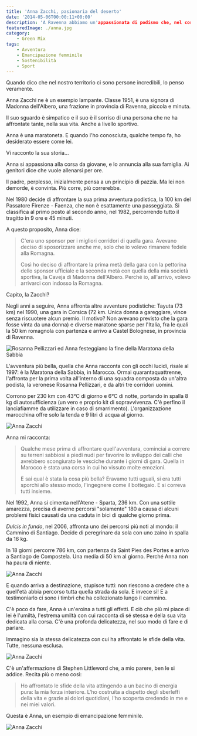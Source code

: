 ```yaml
---
title: 'Anna Zacchi, pasionaria del deserto'
date: '2014-05-06T00:00:11+00:00'
description: 'A Ravenna abbiamo un'appassionata di podismo che, nel corso della sua vita, ha affrontato gare durissime in tante zone del mondo. Vi presento Anna Zacchi!'
featuredImage: ./anna.jpg
category:
    - Green Mix
tags:
    - Avventura
    - Emancipazione femminile
    - Sostenibilità
    - Sport
---
```


Quando dico che nel nostro territorio ci sono persone incredibili, lo penso veramente.

Anna Zacchi ne è un esempio lampante. Classe 1951, è una signora di Madonna dell'Albero, una frazione in provincia di Ravenna, piccola e minuta.

Il suo sguardo è simpatico e il suo è il sorriso di una persona che ne ha affrontate tante, nella sua vita. Anche a livello sportivo.

Anna è una maratoneta. E quando l'ho conosciuta, qualche tempo fa, ho desiderato essere come lei.

Vi racconto la sua storia...

Anna si appassiona alla corsa da giovane, e lo annuncia alla sua famiglia. Ai genitori dice che vuole allenarsi per ore.

Il padre, perplesso, inizialmente pensa a un principio di pazzia. Ma lei non demorde, è convinta. Più corre, più correrebbe.

Nel 1980 decide di affrontare la sua prima avventura podistica, la 100 km del Passatore Firenze - Faenza, che non è esattamente una passeggiata. Si classifica al primo posto al secondo anno, nel 1982, percorrendo tutto il tragitto in 9 ore e 45 minuti.

A questo proposito, Anna dice:

> C'era uno sponsor per i migliori corridori di quella gara. Avevano deciso di sposorizzare anche me, solo che io volevo rimanere fedele alla Romagna.
>
> Così ho deciso di affrontare la prima metà della gara con la pettorina dello sponsor ufficiale e la seconda metà con quella della mia società sportiva, la Caveja di Madonna dell'Albero. Perché io, all'arrivo, volevo arrivarci con indosso la Romagna.

Capito, la Zacchi?

Negli anni a seguire, Anna affronta altre avventure podistiche: Tayuta (73 km) nel 1990, una gara in Corsica (72 km. Unica donna a gareggiare, vince senza riscuotere alcun premio. Il motivo? Non avevano previsto che la gara fosse vinta da una donna) e diverse maratone sparse per l'Italia, fra le quali la 50 km romagnola con partenza e arrivo a Castel Bolognese, in provincia di Ravenna.

![Rosanna Pellizzari ed Anna festeggiano la fine della Maratona della Sabbia](./con-rosanna.jpg)

L'avventura più bella, quella che Anna racconta con gli occhi lucidi, risale al 1997: è la Maratona della Sabbia, in Marocco. Ormai quarantaquattrenne, l'affronta per la prima volta all'interno di una squadra composta da un'altra podista, la veronese Rosanna Pellizzari, e da altri tre corridori uomini.

Corrono per 230 km con 43°C di giorno e 6°C di notte, portando in spalla 8 kg di autosufficienza (un vero e proprio kit di sopravvivenza. C'è perfino il lanciafiamme da utilizzare in caso di smarrimento).
L'organizzazione marocchina offre solo la tenda e 9 litri di acqua al giorno.

![Anna Zacchi](./anna-corre-giornale.jpg)

Anna mi racconta:

> Qualche mese prima di affrontare quell'avventura, cominciai a correre su terreni sabbiosi a piedi nudi per favorire lo sviluppo dei calli che avrebbero scongiurato le vesciche durante i giorni di gara. Quella in Marocco è stata una corsa in cui ho vissuto molte emozioni.
>
> E sai qual è stata la cosa più bella? Eravamo tutti uguali, si era tutti sporchi allo stesso modo, l'ingegnere come il bottegaio. E si correva tutti insieme.

Nel 1992, Anna si cimenta nell'Atene - Sparta, 236 km. Con una sottile amarezza, precisa di averne percorsi "solamente" 180 a causa di alcuni problemi fisici causati da una caduta in bici di qualche giorno prima.

*Dulcis in fundo*, nel 2006, affronta uno dei percorsi più noti al mondo: il Cammino di Santiago. Decide di peregrinare da sola con uno zaino in spalla da 16 kg.

In 18 giorni percorre 786 km, con partenza da Saint Pies des Portes e arrivo a Santiago de Compostela. Una media di 50 km al giorno. Perché Anna non ha paura di niente.

![Anna Zacchi](./anna-corre-nel-deserto.jpg)

E quando arriva a destinazione, stupisce tutti: non riescono a credere che a quell'età abbia percorso tutta quella strada da sola. E invece sì! E a testimoniarlo ci sono i timbri che ha collezionato lungo il cammino.

C'è poco da fare, Anna è un'eroina a tutti gli effetti. E ciò che più mi piace di lei è l'umiltà, l'estrema umiltà con cui racconta di sé stessa e della sua vita dedicata alla corsa. C'è una profonda delicatezza, nel suo modo di fare e di parlare.

Immagino sia la stessa delicatezza con cui ha affrontato le sfide della vita. Tutte, nessuna esclusa.

![Anna Zacchi](./maratona-sabbia.jpg)

C'è un'affermazione di Stephen Littleword che, a mio parere, ben le si addice. Recita più o meno così:

> Ho affrontato le sfide della vita attingendo a un bacino di energia pura: la mia forza interiore. L'ho costruita a dispetto degli sberleffi della vita e grazie ai dolori quotidiani, l'ho scoperta credendo in me e nei miei valori.

Questa è Anna, un esempio di emancipazione femminile.

![Anna Zacchi](./traguardo.jpg)
